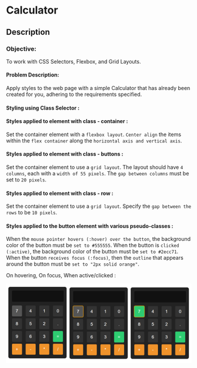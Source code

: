 # Calculator
## Description


### Objective:

To work with CSS Selectors, Flexbox, and Grid Layouts.

#### Problem Description:

Apply styles to the web page with a simple Calculator that has already been created for you,
adhering to the requirements specified.  

#### Styling using Class Selector : 

#### Styles applied to element with class - container : 
Set the container element with a `flexbox layout`. 
`Center align` the items within the `flex container` along the `horizontal axis and vertical axis`.

#### Styles applied to element with class - buttons : 
Set the container element to use a `grid layout`.
The layout should have `4 columns`, each with a `width of 55 pixels`. 
The `gap between columns` must be set to `20 pixels`.

#### Styles applied to element with class - row : 
Set the container element to use a `grid layout`. 
Specify the `gap between the rows` to be `10 pixels`.

#### Styles applied to the button element with various pseudo-classes :
When the `mouse pointer hovers (:hover) over the button`, the background color of the button must be `set to #555555`.
When the button is `clicked (:active)`, the background color of the button must be `set to #2ecc71`.
When the button `receives focus (:focus)`, then the `outline` that appears around the button must be `set to "2px solid orange"`.

On hovering, On focus, When active/clicked :

![alt text](calc.png)
